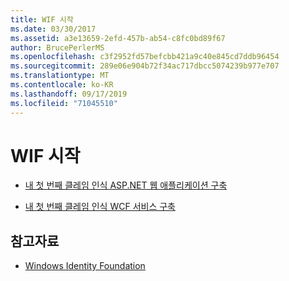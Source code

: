 ```yaml
---
title: WIF 시작
ms.date: 03/30/2017
ms.assetid: a3e13659-2efd-457b-ab54-c8fc0bd89f67
author: BrucePerlerMS
ms.openlocfilehash: c3f2952fd57befcbb421a9c40e845cd7ddb96454
ms.sourcegitcommit: 289e06e904b72f34ac717dbcc5074239b977e707
ms.translationtype: MT
ms.contentlocale: ko-KR
ms.lasthandoff: 09/17/2019
ms.locfileid: "71045510"
---
```

# <a name="getting-started-with-wif"></a>WIF 시작

- [내 첫 번째 클레임 인식 ASP.NET 웹 애플리케이션 구축](building-my-first-claims-aware-aspnet-web-app.md)  
  
- [내 첫 번째 클레임 인식 WCF 서비스 구축](building-my-first-claims-aware-wcf-service.md)  
  
## <a name="see-also"></a>참고자료

- [Windows Identity Foundation](index.md)
